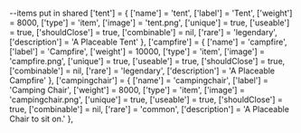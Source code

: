 
--items put in shared 
['tent'] = {
        ['name'] = 'tent',
        ['label'] = 'Tent',
        ['weight'] = 8000,
        ['type'] = 'item',
        ['image'] = 'tent.png',
        ['unique'] = true,
        ['useable'] = true,
        ['shouldClose'] = true,
        ['combinable'] = nil,
        ['rare'] = 'legendary',
        ['description'] = 'A Placeable Tent'
    },
    ['campfire'] = {
        ['name'] = 'campfire',
        ['label'] = 'Campfire',
        ['weight'] = 10000,
        ['type'] = 'item',
        ['image'] = 'campfire.png',
        ['unique'] = true,
        ['useable'] = true,
        ['shouldClose'] = true,
        ['combinable'] = nil,
        ['rare'] = 'legendary',
        ['description'] = 'A Placeable Campfire'
    },
    ['campingchair'] = {
        ['name'] = 'campingchair',
        ['label'] = 'Camping Chair',
        ['weight'] = 8000,
        ['type'] = 'item',
        ['image'] = 'campingchair.png',
        ['unique'] = true,
        ['useable'] = true,
        ['shouldClose'] = true,
        ['combinable'] = nil,
        ['rare'] = 'common',
        ['description'] = 'A Placeable Chair to sit on.'
    },


    